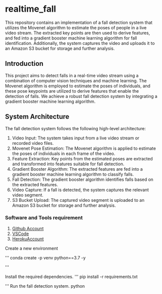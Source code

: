# realtime_fall

This repository contains an implementation of a fall detection system that utilizes the Movenet algorithm to estimate the poses of people in a live video stream. The extracted key points are then used to derive features, and fed into a gradient booster machine learning algorithm for fall identification. Additionally, the system captures the video and uploads it to an Amazon S3 bucket for storage and further analysis.

## Introduction
This project aims to detect falls in a real-time video stream using a combination of computer vision techniques and machine learning. The Movenet algorithm is employed to estimate the poses of individuals, and these pose keypoints are utilized to derive features that enable the detection of falls. We achieve a robust fall detection system by integrating a gradient booster machine learning algorithm.

## System Architecture
The fall detection system follows the following high-level architecture:

1. Video Input: The system takes input from a live video stream or recorded video files.
2. Movenet Pose Estimation: The Movenet algorithm is applied to estimate the poses of individuals in each frame of the video.
3. Feature Extraction: Key points from the estimated poses are extracted and transformed into features suitable for fall detection.
4. Gradient Booster Algorithm: The extracted features are fed into a gradient booster machine learning algorithm to classify falls.
5. Fall Detection: The gradient booster algorithm identifies falls based on the extracted features.
6. Video Capture: If a fall is detected, the system captures the relevant video segment.
7. S3 Bucket Upload: The captured video segment is uploaded to an Amazon S3 bucket for storage and further analysis.

### Software and Tools requirement

1. [Github Account](https://github.com)
2. [VSCode](https://code.visualstudio.com/)
3. [HerokuAccount](https://heroku.com)

Create a new environment

'''
conda create -p venv python==3.7 -y

'''

Install the required dependencies.
'''
pip install -r requirements.txt

'''
Run the fall detection system.
 python 



